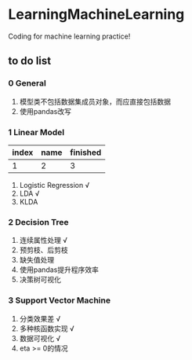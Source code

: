 # LearningMachineLearning
Coding for machine learning practice!

## to do list

### 0 General

1. 模型类不包括数据集成员对象，而应直接包括数据
2. 使用pandas改写

### 1 Linear Model

index|name|finished
-|-|-
1|2|3

1. Logistic Regression √
2. LDA √
3. KLDA

### 2 Decision Tree

1. 连续属性处理 √
2. 预剪枝、后剪枝
3. 缺失值处理
4. 使用pandas提升程序效率
5. 决策树可视化

### 3 Support Vector Machine

1. 分类效果差 √
2. 多种核函数实现 √
3. 数据可视化 √
4. eta >= 0的情况